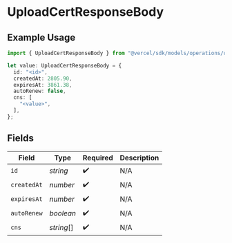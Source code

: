 # UploadCertResponseBody

## Example Usage

```typescript
import { UploadCertResponseBody } from "@vercel/sdk/models/operations/uploadcert.js";

let value: UploadCertResponseBody = {
  id: "<id>",
  createdAt: 2805.90,
  expiresAt: 3861.38,
  autoRenew: false,
  cns: [
    "<value>",
  ],
};
```

## Fields

| Field              | Type               | Required           | Description        |
| ------------------ | ------------------ | ------------------ | ------------------ |
| `id`               | *string*           | :heavy_check_mark: | N/A                |
| `createdAt`        | *number*           | :heavy_check_mark: | N/A                |
| `expiresAt`        | *number*           | :heavy_check_mark: | N/A                |
| `autoRenew`        | *boolean*          | :heavy_check_mark: | N/A                |
| `cns`              | *string*[]         | :heavy_check_mark: | N/A                |